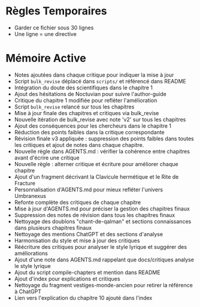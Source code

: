 # Règles Temporaires
- Garder ce fichier sous 30 lignes
- Une ligne = une directive
# Mémoire Active
- Notes ajoutées dans chaque critique pour indiquer la mise à jour
- Script `bulk_revise` déplacé dans `scripts/` et référencé dans README
- Intégration du doute des scientifiques dans le chapitre 1
- Ajout des hésitations de Noctuvian pour suivre l'author-guide
- Critique du chapitre 1 modifiée pour refléter l'amélioration
- Script `bulk_revise` relancé sur tous les chapitres
- Mise à jour finale des chapitres et critiques via bulk_revise
- Nouvelle itération de bulk_revise avec note 'v2' sur tous les chapitres
- Ajout des conséquences pour les chercheurs dans le chapitre 1
- Réduction des points faibles dans la critique correspondante
- Révision finale v3 appliquée : suppression des points faibles dans toutes les critiques et ajout de notes dans chaque chapitre.
- Nouvelle règle dans AGENTS.md : vérifier la cohérence entre chapitres avant d'écrire une critique
- Nouvelle règle : alterner critique et écriture pour améliorer chaque chapitre
- Ajout d'un fragment décrivant la Clavicule hermétique et le Rite de Fracture
- Personnalisation d'AGENTS.md pour mieux refléter l'univers Umbranexus
- Refonte complète des critiques de chaque chapitre
- Mise à jour d'AGENTS.md pour préciser la gestion des chapitres finaux
- Suppression des notes de révision dans tous les chapitres finaux
- Nettoyage des doublons "chant-de-qalman" et sections connaissances dans plusieurs chapitres finaux
- Nettoyage des mentions ChatGPT et des sections d'analyse
- Harmonisation du style et mise à jour des critiques
- Réécriture des critiques pour analyser le style lyrique et suggérer des améliorations
- Ajout d'une note dans AGENTS.md rappelant que docs/critiques analyse le style lyrique
- Ajout du script compile-chapters et mention dans README
- Ajout d'index pour explications et critiques
- Nettoyage du fragment vestiges-monde-ancien pour retirer la référence à ChatGPT
- Lien vers l'explication du chapitre 10 ajouté dans l'index
